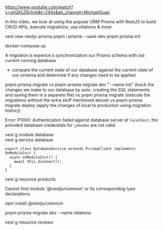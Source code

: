https://www.youtube.com/watch?v=skQXoZ8chxk&t=244s&ab_channel=MichaelGuay

In this video, we look at using the popular ORM Prisma with NestJS to build CRUD APIs, execute migrations, use relations & more.

nest new nestjs-prisma
pnpm i prisma --save-dev
pnpm prisma init

docker-compose up

A migration is essence a synchronization our Prisma schema with out current running database

- compare the current state of our database against the current state of our schema and determine if any changes need to be applied

pnpm prisma migrate
vs
pnpm prisma migrate dev "--name init" (track the changes we make to our database by auto. creating the SQL statements and saving them in a separete file)
vs
pnpm prisma migrate (execute the migrations without the extra stuff mentioned above)
vs
pnpm prisma migrate deploy (apply the changes of local to production using migration history)

Error: P1000: Authentication failed against database server at `localhost`, the provided database credentials for `johndoe` are not valid.

nest g module database<br>
nest g service database

```
export class DatabaseService extends PrismaClient implements OnModuleInit {
  async onModuleInit() {
    await this.$connect();
  }
}
```

nest g resource products

Cannot find module '@nestjs/common' or its corresponding type declarations.

npm install @nestjs/common

pnpm prisma migrate dev --name relations

nest g resource reviews
